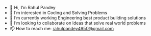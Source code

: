 - 👋 Hi, I’m Rahul Pandey
- 👀 I’m interested in Coding and Solving Problems
- 🌱 I’m currently working Engineering best product building solutions
- 💞️ I’m looking to collaborate on Ideas that solve real world problems
- 📫 How to reach me: rahulpandey4950@gmail.com

<!---
rahulpandey4950/rahulpandey4950 is a ✨ special ✨ repository because its `README.md` (this file) appears on your GitHub profile.
You can click the Preview link to take a look at your changes.
--->
